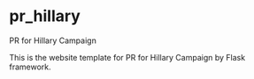 # pr_hillary
PR for Hillary Campaign

This is the website template for PR for Hillary Campaign by Flask framework.
